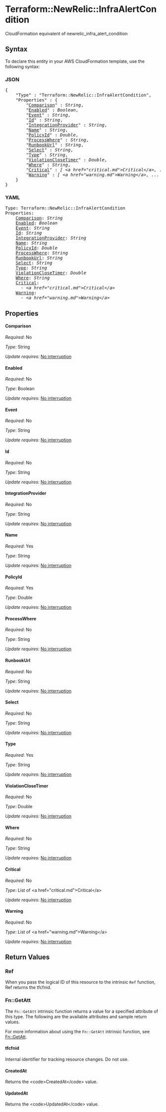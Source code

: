 # Terraform::NewRelic::InfraAlertCondition

CloudFormation equivalent of newrelic_infra_alert_condition

## Syntax

To declare this entity in your AWS CloudFormation template, use the following syntax:

### JSON

<pre>
{
    "Type" : "Terraform::NewRelic::InfraAlertCondition",
    "Properties" : {
        "<a href="#comparison" title="Comparison">Comparison</a>" : <i>String</i>,
        "<a href="#enabled" title="Enabled">Enabled</a>" : <i>Boolean</i>,
        "<a href="#event" title="Event">Event</a>" : <i>String</i>,
        "<a href="#id" title="Id">Id</a>" : <i>String</i>,
        "<a href="#integrationprovider" title="IntegrationProvider">IntegrationProvider</a>" : <i>String</i>,
        "<a href="#name" title="Name">Name</a>" : <i>String</i>,
        "<a href="#policyid" title="PolicyId">PolicyId</a>" : <i>Double</i>,
        "<a href="#processwhere" title="ProcessWhere">ProcessWhere</a>" : <i>String</i>,
        "<a href="#runbookurl" title="RunbookUrl">RunbookUrl</a>" : <i>String</i>,
        "<a href="#select" title="Select">Select</a>" : <i>String</i>,
        "<a href="#type" title="Type">Type</a>" : <i>String</i>,
        "<a href="#violationclosetimer" title="ViolationCloseTimer">ViolationCloseTimer</a>" : <i>Double</i>,
        "<a href="#where" title="Where">Where</a>" : <i>String</i>,
        "<a href="#critical" title="Critical">Critical</a>" : <i>[ &lt;a href=&#34;critical.md&#34;&gt;Critical&lt;/a&gt;, ... ]</i>,
        "<a href="#warning" title="Warning">Warning</a>" : <i>[ &lt;a href=&#34;warning.md&#34;&gt;Warning&lt;/a&gt;, ... ]</i>
    }
}
</pre>

### YAML

<pre>
Type: Terraform::NewRelic::InfraAlertCondition
Properties:
    <a href="#comparison" title="Comparison">Comparison</a>: <i>String</i>
    <a href="#enabled" title="Enabled">Enabled</a>: <i>Boolean</i>
    <a href="#event" title="Event">Event</a>: <i>String</i>
    <a href="#id" title="Id">Id</a>: <i>String</i>
    <a href="#integrationprovider" title="IntegrationProvider">IntegrationProvider</a>: <i>String</i>
    <a href="#name" title="Name">Name</a>: <i>String</i>
    <a href="#policyid" title="PolicyId">PolicyId</a>: <i>Double</i>
    <a href="#processwhere" title="ProcessWhere">ProcessWhere</a>: <i>String</i>
    <a href="#runbookurl" title="RunbookUrl">RunbookUrl</a>: <i>String</i>
    <a href="#select" title="Select">Select</a>: <i>String</i>
    <a href="#type" title="Type">Type</a>: <i>String</i>
    <a href="#violationclosetimer" title="ViolationCloseTimer">ViolationCloseTimer</a>: <i>Double</i>
    <a href="#where" title="Where">Where</a>: <i>String</i>
    <a href="#critical" title="Critical">Critical</a>: <i>
      - &lt;a href=&#34;critical.md&#34;&gt;Critical&lt;/a&gt;</i>
    <a href="#warning" title="Warning">Warning</a>: <i>
      - &lt;a href=&#34;warning.md&#34;&gt;Warning&lt;/a&gt;</i>
</pre>

## Properties

#### Comparison

_Required_: No

_Type_: String

_Update requires_: [No interruption](https://docs.aws.amazon.com/AWSCloudFormation/latest/UserGuide/using-cfn-updating-stacks-update-behaviors.html#update-no-interrupt)

#### Enabled

_Required_: No

_Type_: Boolean

_Update requires_: [No interruption](https://docs.aws.amazon.com/AWSCloudFormation/latest/UserGuide/using-cfn-updating-stacks-update-behaviors.html#update-no-interrupt)

#### Event

_Required_: No

_Type_: String

_Update requires_: [No interruption](https://docs.aws.amazon.com/AWSCloudFormation/latest/UserGuide/using-cfn-updating-stacks-update-behaviors.html#update-no-interrupt)

#### Id

_Required_: No

_Type_: String

_Update requires_: [No interruption](https://docs.aws.amazon.com/AWSCloudFormation/latest/UserGuide/using-cfn-updating-stacks-update-behaviors.html#update-no-interrupt)

#### IntegrationProvider

_Required_: No

_Type_: String

_Update requires_: [No interruption](https://docs.aws.amazon.com/AWSCloudFormation/latest/UserGuide/using-cfn-updating-stacks-update-behaviors.html#update-no-interrupt)

#### Name

_Required_: Yes

_Type_: String

_Update requires_: [No interruption](https://docs.aws.amazon.com/AWSCloudFormation/latest/UserGuide/using-cfn-updating-stacks-update-behaviors.html#update-no-interrupt)

#### PolicyId

_Required_: Yes

_Type_: Double

_Update requires_: [No interruption](https://docs.aws.amazon.com/AWSCloudFormation/latest/UserGuide/using-cfn-updating-stacks-update-behaviors.html#update-no-interrupt)

#### ProcessWhere

_Required_: No

_Type_: String

_Update requires_: [No interruption](https://docs.aws.amazon.com/AWSCloudFormation/latest/UserGuide/using-cfn-updating-stacks-update-behaviors.html#update-no-interrupt)

#### RunbookUrl

_Required_: No

_Type_: String

_Update requires_: [No interruption](https://docs.aws.amazon.com/AWSCloudFormation/latest/UserGuide/using-cfn-updating-stacks-update-behaviors.html#update-no-interrupt)

#### Select

_Required_: No

_Type_: String

_Update requires_: [No interruption](https://docs.aws.amazon.com/AWSCloudFormation/latest/UserGuide/using-cfn-updating-stacks-update-behaviors.html#update-no-interrupt)

#### Type

_Required_: Yes

_Type_: String

_Update requires_: [No interruption](https://docs.aws.amazon.com/AWSCloudFormation/latest/UserGuide/using-cfn-updating-stacks-update-behaviors.html#update-no-interrupt)

#### ViolationCloseTimer

_Required_: No

_Type_: Double

_Update requires_: [No interruption](https://docs.aws.amazon.com/AWSCloudFormation/latest/UserGuide/using-cfn-updating-stacks-update-behaviors.html#update-no-interrupt)

#### Where

_Required_: No

_Type_: String

_Update requires_: [No interruption](https://docs.aws.amazon.com/AWSCloudFormation/latest/UserGuide/using-cfn-updating-stacks-update-behaviors.html#update-no-interrupt)

#### Critical

_Required_: No

_Type_: List of &lt;a href=&#34;critical.md&#34;&gt;Critical&lt;/a&gt;

_Update requires_: [No interruption](https://docs.aws.amazon.com/AWSCloudFormation/latest/UserGuide/using-cfn-updating-stacks-update-behaviors.html#update-no-interrupt)

#### Warning

_Required_: No

_Type_: List of &lt;a href=&#34;warning.md&#34;&gt;Warning&lt;/a&gt;

_Update requires_: [No interruption](https://docs.aws.amazon.com/AWSCloudFormation/latest/UserGuide/using-cfn-updating-stacks-update-behaviors.html#update-no-interrupt)

## Return Values

### Ref

When you pass the logical ID of this resource to the intrinsic `Ref` function, Ref returns the tfcfnid.

### Fn::GetAtt

The `Fn::GetAtt` intrinsic function returns a value for a specified attribute of this type. The following are the available attributes and sample return values.

For more information about using the `Fn::GetAtt` intrinsic function, see [Fn::GetAtt](https://docs.aws.amazon.com/AWSCloudFormation/latest/UserGuide/intrinsic-function-reference-getatt.html).

#### tfcfnid

Internal identifier for tracking resource changes. Do not use.

#### CreatedAt

Returns the &lt;code&gt;CreatedAt&lt;/code&gt; value.

#### UpdatedAt

Returns the &lt;code&gt;UpdatedAt&lt;/code&gt; value.

